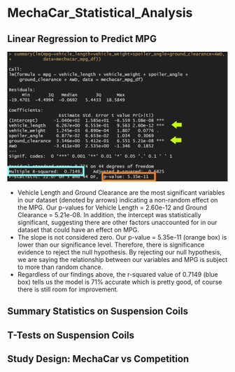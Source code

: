 # MechaCar_Statistical_Analysis

## Linear Regression to Predict MPG
![alt text](https://github.com/amarks5/MechaCar_Statistical_Analysis/blob/main/images/linear_regression_predict_mpg_image.png)
* Vehicle Length and Ground Clearance are the most significant variables in our dataset (denoted by arrows) indicating a non-random effect on the MPG. Our p-values for Vehicle Length = 2.60e-12 and Ground Clearance = 5.21e-08. In addition, the intercept was statistically significant, suggesting there are other factors unaccounted for in our dataset that could have an effect on MPG.
* The slope is not considered zero. Our p-value = 5.35e-11 (orange box) is lower than our significance level. Therefore, there is significance evidence to reject the null hypothesis. By rejecting our null hypothesis, we are saying the relationship between our variables and MPG is subject to more than random chance. 
* Regardless of our findings above, the r-squared value of 0.7149 (blue box) tells us the model is 71% accurate which is pretty good, of course there is still room for improvement.

## Summary Statistics on Suspension Coils

## T-Tests on Suspension Coils

## Study Design: MechaCar vs Competition
